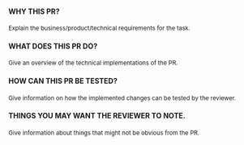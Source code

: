 #### WHY THIS PR?
<sub>Explain the business/product/technical requirements for the task.</sub>

#### WHAT DOES THIS PR DO?
<sub>Give an overview of the technical implementations of the PR.</sub>

#### HOW CAN THIS PR BE TESTED?
<sub>Give information on how the implemented changes can be tested by the reviewer.</sub>

#### THINGS YOU MAY WANT THE REVIEWER TO NOTE.
<sub>Give information about things that might not be obvious from the PR.</sub>
